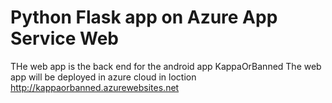 # Python Flask app on Azure App Service Web

THe web app is the back end for the android app KappaOrBanned
The web app will be deployed in azure cloud in loction http://kappaorbanned.azurewebsites.net